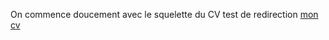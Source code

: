 On commence doucement avec le squelette du CV
test de redirection
[mon cv](MathieuPol.github.io/html/index.html)
